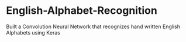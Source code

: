 # English-Alphabet-Recognition
Built a Convolution Neural Network that recognizes hand written English Alphabets using Keras

